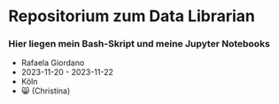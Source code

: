# Repositorium zum Data Librarian
### Hier liegen mein Bash-Skript und meine Jupyter Notebooks

- Rafaela Giordano
- 2023-11-20 - 2023-11-22 
- Köln
- 😸 (Christina)
